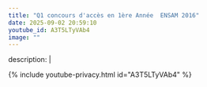 ```yaml
---
title: "Q1 concours d'accès en 1ère Année  ENSAM 2016"
date: 2025-09-02 20:59:10 
youtube_id: A3T5LTyVAb4
image: ""
---
```

description: |
  
{% include youtube-privacy.html id="A3T5LTyVAb4" %}
